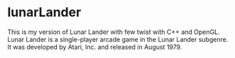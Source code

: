 # lunarLander
This is my version of Lunar Lander with few twist with C++ and OpenGL. Lunar Lander is a single-player arcade game in the Lunar Lander subgenre. It was developed by Atari, Inc. and released in August 1979.
